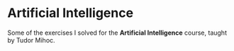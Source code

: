 # Artificial Intelligence
Some of the exercises I solved for the **Artificial Intelligence** course, taught by Tudor Mihoc.
